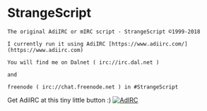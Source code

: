 # StrangeScript
```
The original AdiIRC or mIRC script - StrangeScript ©1999-2018

I currently run it using AdiIRC [https://www.adiirc.com/](https://www.adiirc.com)

You will find me on Dalnet ( irc://irc.dal.net )

and

freenode ( irc://chat.freenode.net ) in #StrangeScript
```
Get AdiIRC at this tiny little button :)
[![AdIRC](icons/AdiIRC.ico)](https://www.adiirc.com)
